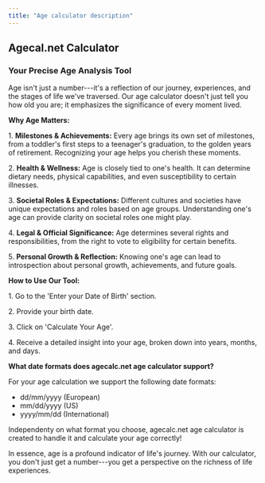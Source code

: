 ```yaml
---
title: "Age calculator description"
---
```


## Agecal.net Calculator
### Your Precise Age Analysis Tool

Age isn't just a number---it's a reflection of our journey, experiences, and the stages of life we've traversed. Our age calculator doesn't just tell you how old you are; it emphasizes the significance of every moment lived.

**Why Age Matters:**

1\. **Milestones & Achievements:** Every age brings its own set of milestones, from a toddler's first steps to a teenager's graduation, to the golden years of retirement. Recognizing your age helps you cherish these moments.

2\. **Health & Wellness:** Age is closely tied to one's health. It can determine dietary needs, physical capabilities, and even susceptibility to certain illnesses.

3\. **Societal Roles & Expectations:** Different cultures and societies have unique expectations and roles based on age groups. Understanding one's age can provide clarity on societal roles one might play.

4\. **Legal & Official Significance:** Age determines several rights and responsibilities, from the right to vote to eligibility for certain benefits.

5\. **Personal Growth & Reflection:** Knowing one's age can lead to introspection about personal growth, achievements, and future goals.

**How to Use Our Tool:**

1\. Go to the 'Enter your Date of Birth' section.

2\. Provide your birth date.

3\. Click on 'Calculate Your Age'.

4\. Receive a detailed insight into your age, broken down into years, months, and days.

**What date formats does agecalc.net age calculator support?**

For your age calculation we support the following date formats:

 - dd/mm/yyyy (European)
 - mm/dd/yyyy (US)
 - yyyy/mm/dd (International)

Independenty on what format you choose, agecalc.net age calculator is created to handle it and calculate your age correctly!

In essence, age is a profound indicator of life's journey. With our calculator, you don't just get a number---you get a perspective on the richness of life experiences.
